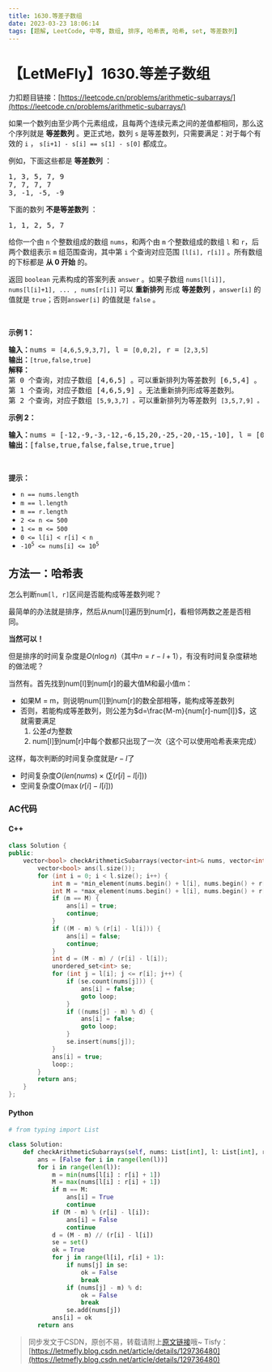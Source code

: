 ```yaml
---
title: 1630.等差子数组
date: 2023-03-23 18:06:14
tags: [题解, LeetCode, 中等, 数组, 排序, 哈希表, 哈希, set, 等差数列]
---
```


# 【LetMeFly】1630.等差子数组

力扣题目链接：[https://leetcode.cn/problems/arithmetic-subarrays/](https://leetcode.cn/problems/arithmetic-subarrays/)

<p>如果一个数列由至少两个元素组成，且每两个连续元素之间的差值都相同，那么这个序列就是 <strong>等差数列</strong> 。更正式地，数列 <code>s</code> 是等差数列，只需要满足：对于每个有效的 <code>i</code> ， <code>s[i+1] - s[i] == s[1] - s[0]</code> 都成立。</p>

<p>例如，下面这些都是 <strong>等差数列</strong> ：</p>

<pre>1, 3, 5, 7, 9
7, 7, 7, 7
3, -1, -5, -9</pre>

<p>下面的数列 <strong>不是等差数列</strong> ：</p>

<pre>1, 1, 2, 5, 7</pre>

<p>给你一个由 <code>n</code> 个整数组成的数组 <code>nums</code>，和两个由 <code>m</code> 个整数组成的数组 <code>l</code> 和 <code>r</code>，后两个数组表示 <code>m</code> 组范围查询，其中第 <code>i</code> 个查询对应范围 <code>[l[i], r[i]]</code> 。所有数组的下标都是 <strong>从 0 开始</strong> 的。</p>

<p>返回<em> </em><code>boolean</code> 元素构成的答案列表 <code>answer</code> 。如果子数组 <code>nums[l[i]], nums[l[i]+1], ... , nums[r[i]]</code> 可以 <strong>重新排列</strong> 形成 <strong>等差数列</strong> ，<code>answer[i]</code> 的值就是 <code>true</code>；否则<code>answer[i]</code> 的值就是 <code>false</code> 。</p>

<p> </p>

<p><strong>示例 1：</strong></p>

<pre><strong>输入：</strong>nums = <code>[4,6,5,9,3,7]</code>, l = <code>[0,0,2]</code>, r = <code>[2,3,5]</code>
<strong>输出：</strong><code>[true,false,true]</code>
<strong>解释：</strong>
第 0 个查询，对应子数组 [4,6,5] 。可以重新排列为等差数列 [6,5,4] 。
第 1 个查询，对应子数组 [4,6,5,9] 。无法重新排列形成等差数列。
第 2 个查询，对应子数组 <code>[5,9,3,7] 。</code>可以重新排列为等差数列 <code>[3,5,7,9] 。</code></pre>

<p><strong>示例 2：</strong></p>

<pre><strong>输入：</strong>nums = [-12,-9,-3,-12,-6,15,20,-25,-20,-15,-10], l = [0,1,6,4,8,7], r = [4,4,9,7,9,10]
<strong>输出：</strong>[false,true,false,false,true,true]
</pre>

<p> </p>

<p><strong>提示：</strong></p>

<ul>
	<li><code>n == nums.length</code></li>
	<li><code>m == l.length</code></li>
	<li><code>m == r.length</code></li>
	<li><code>2 &lt;= n &lt;= 500</code></li>
	<li><code>1 &lt;= m &lt;= 500</code></li>
	<li><code>0 &lt;= l[i] &lt; r[i] &lt; n</code></li>
	<li><code>-10<sup>5</sup> &lt;= nums[i] &lt;= 10<sup>5</sup></code></li>
</ul>


    
## 方法一：哈希表

怎么判断```num[l, r]```区间是否能构成等差数列呢？

最简单的办法就是排序，然后从num[l]遍历到num[r]，看相邻两数之差是否相同。

**当然可以！**

但是排序的时间复杂度是$O(n\log n)$（其中$n=r-l+1$），有没有时间复杂度耕地的做法呢？

当然有。首先找到num[l]到num[r]的最大值M和最小值m：

+ 如果M = m，则说明num[l]到num[r]的数全部相等，能构成等差数列
+ 否则，若能构成等差数列，则公差为$d=\frac{M-m}{num[r]-num[l]}$，这就需要满足
   1. 公差$d$为整数
   2. num[l]到num[r]中每个数都只出现了一次（这个可以使用哈希表来完成）

这样，每次判断的时间复杂度就是$r-l$了

+ 时间复杂度$O(len(nums)\times(\sum (r[i]-l[i]))$
+ 空间复杂度$O(\max(r[i]-l[i]))$

### AC代码

#### C++

```cpp
class Solution {
public:
    vector<bool> checkArithmeticSubarrays(vector<int>& nums, vector<int>& l, vector<int>& r) {
        vector<bool> ans(l.size());
        for (int i = 0; i < l.size(); i++) {
            int m = *min_element(nums.begin() + l[i], nums.begin() + r[i] + 1);
            int M = *max_element(nums.begin() + l[i], nums.begin() + r[i] + 1);
            if (m == M) {
                ans[i] = true;
                continue;
            }
            if ((M - m) % (r[i] - l[i])) {
                ans[i] = false;
                continue;
            }
            int d = (M - m) / (r[i] - l[i]);
            unordered_set<int> se;
            for (int j = l[i]; j <= r[i]; j++) {
                if (se.count(nums[j])) {
                    ans[i] = false;
                    goto loop;
                }
                if ((nums[j] - m) % d) {
                    ans[i] = false;
                    goto loop;
                }
                se.insert(nums[j]);
            }
            ans[i] = true;
            loop:;
        }
        return ans;
    }
};
```

#### Python

```python
# from typing import List

class Solution:
    def checkArithmeticSubarrays(self, nums: List[int], l: List[int], r: List[int]) -> List[bool]:
        ans = [False for i in range(len(l))]
        for i in range(len(l)):
            m = min(nums[l[i] : r[i] + 1])
            M = max(nums[l[i] : r[i] + 1])
            if m == M:
                ans[i] = True
                continue
            if (M - m) % (r[i] - l[i]):
                ans[i] = False
                continue
            d = (M - m) // (r[i] - l[i])
            se = set()
            ok = True
            for j in range(l[i], r[i] + 1):
                if nums[j] in se:
                    ok = False
                    break
                if (nums[j] - m) % d:
                    ok = False
                    break
                se.add(nums[j])
            ans[i] = ok
        return ans
```

> 同步发文于CSDN，原创不易，转载请附上[原文链接](https://blog.letmefly.xyz/2023/03/23/LeetCode%201630.%E7%AD%89%E5%B7%AE%E5%AD%90%E6%95%B0%E7%BB%84/)哦~
> Tisfy：[https://letmefly.blog.csdn.net/article/details/129736480](https://letmefly.blog.csdn.net/article/details/129736480)

